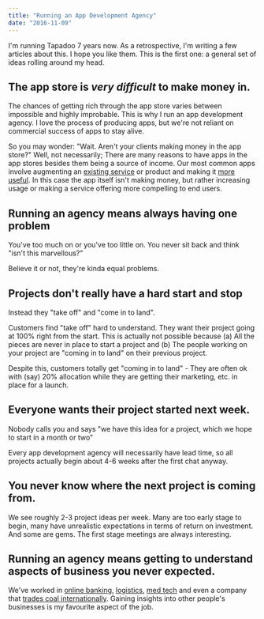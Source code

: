 ```yaml
---
title: "Running an App Development Agency"
date: "2016-11-09"
---
```


I'm running Tapadoo 7 years now. As a retrospective, I'm writing a few articles about this. I hope you like them. This is the first one: a general set of ideas rolling around my head.

## The app store is _very difficult_ to make money in.

The chances of getting rich through the app store varies between impossible and highly improbable. This is why I run an app development agency. I love the process of producing apps, but we're not reliant on commercial success of apps to stay alive.

So you may wonder: "Wait. Aren't your clients making money in the app store?" Well, not necessarily; There are many reasons to have apps in the app stores besides them being a source of income. Our most common apps involve augmenting an [existing service](https://www.parkingtag.ie) or product and making it [more useful](http://www.slendertone.com/en-ie/). In this case the app itself isn't making money, but rather increasing usage or making a service offering more compelling to end users.

## **Running** an agency means always having one problem

You've too much on or you've too little on. You never sit back and think "isn't this marvellous?"

Believe it or not, they're kinda equal problems.

## Projects **don't really have a hard start and stop**

Instead they "take off" and "come in to land".

Customers find "take off" hard to understand. They want their project going at 100% right from the start. This is actually not possible because (a) All the pieces are never in place to start a project and (b) The people working on your project are "coming in to land" on their previous project.

Despite this, customers totally get "coming in to land" - They are often ok with (say) 20% allocation while they are getting their marketing, etc. in place for a launch.

## Everyone **wants their project started next week**.

Nobody calls you and says "we have this idea for a project, which we hope to start in a month or two"

Every app development agency will necessarily have lead time, so all projects actually begin about 4-6 weeks after the first chat anyway.

## **You** never **know where the next project is coming from**.

We see roughly 2-3 project ideas per week. Many are too early stage to begin, many have unrealistic expectations in terms of return on investment. And some are gems. The first stage meetings are always interesting.

## Running an agency means getting to understand aspects of business you never expected.

We've worked in [online banking](https://www.paywithfire.com), [logistics](http://www.dhl.ie), [med tech](http://www.slendertone.com/en-ie/) and even a company that [trades coal internationally](http://www.cmc-coal.ie). Gaining insights into other people's businesses is my favourite aspect of the job.
